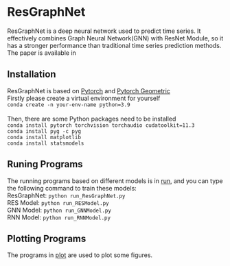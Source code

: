 # ResGraphNet
ResGraphNet is a deep neural network used to predict time series. It effectively combines Graph Neural Network(GNN) with ResNet Module, so it has a stronger performance than traditional time series prediction methods.<br>
The paper is available in <br>

## Installation
ResGraphNet is based on [Pytorch](https://pytorch.org/docs/stable/index.html) and [Pytorch Geometric](https://pytorch-geometric.readthedocs.io/en/latest/index.html)<br>
Firstly please create a virtual environment for yourself<br>
`conda create -n your-env-name python=3.9`<br><br>
Then, there are some Python packages need to be installed<br>
`conda install pytorch torchvision torchaudio cudatoolkit=11.3`<br>
`conda install pyg -c pyg`<br>
`conda install matplotlib`<br>
`conda install statsmodels`<br>

## Runing Programs
The running programs based on different models is in [run](https://github.com/czw1296924847/ResGraphNet/tree/main/run),  and you can type the following command to train these models:<br>
ResGraphNet: `python run_ResGraphNet.py`<br>
RES Model: `python run_RESModel.py`<br>
GNN Model: `python run_GNNModel.py`<br>
RNN Model: `python run_RNNModel.py `<br>

## Plotting Programs
The programs in [plot](https://github.com/czw1296924847/ResGraphNet/tree/main/plot) are used to plot some figures.<br>
